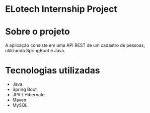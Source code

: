 # ELotech Internship Project

# Sobre o projeto

A aplicação consiste em uma API REST de um cadastro de pessoas, utilizando SpringBoot e Java.

# Tecnologias utilizadas
- Java
- Spring Boot
- JPA / Hibernate
- Maven
- MySQL
